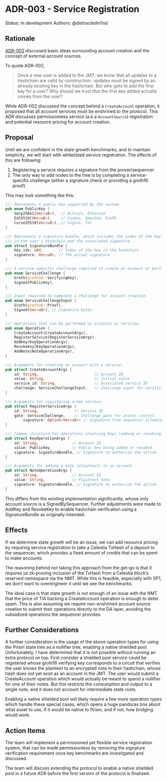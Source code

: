 # ADR-003 - Service Registration

Status: In development
Authors: @distractedm1nd

## Rationale

[ADR-002](./adr-002-create-account-op.md) discussed basic ideas surrounding account creation and the concept of external account sources.

To quote ADR-002,

> Once a new user is added to the JMT, we know that all updates to a hashchain are valid by construction- updates must be signed by an already existing key in the hashchain. But who gets to add the first key for a user? Why should we trust that the first key added actually comes from the user?
>

While ADR-002 discussed the concept behind a `CreateAccount` operation, it proposed that all account services must be enshrined to the protocol. This ADR discusses permissionless service (a.k.a `AccountSource`) registration and potential resource pricing for account creation.

## Proposal

Until we are confident in the state growth benchmarks, and to maintain simplicity, we will start with whitelisted service registration. The effects of this are following:

1. Registering a service requires a signature from the prover/sequencer
2. The only way to add nodes to the tree is by completing a service-specific challenge (either a signature check or providing a groth16 proof)

This may look something like this:

```rust
/// Represents a public key supported by the system.
pub enum PublicKey {
    Secp256k1(Vec<u8>),  // Bitcoin, Ethereum
    Ed25519(Vec<u8>),    // Cosmos, OpenSSH, GnuPG
    Curve25519(Vec<u8>), // Signal, Tor
}

/// Represents a signature bundle, which includes the index of the key
/// in the user's hashchain and the associated signature.
pub struct SignatureBundle {
    key_idx: u64,       // Index of the key in the hashchain
    signature: Vec<u8>, // The actual signature
}

/// A service-specific challenge required to create an account or perform other actions.
pub enum ServiceChallenge {
    Groth(groth16::VerifyingKey),
    Signed(PublicKey),
}

/// Input required to complete a challenge for account creation.
pub enum ServiceChallengeInput {
    Groth(groth16::Proof),
    Signed(Vec<u8>), // Signature bytes
}

/// Operations that can be performed on accounts or services.
pub enum Operation {
    CreateAccount(CreateAccountArgs),
    RegisterService(RegisterServiceArgs),
    AddKey(KeyOperationArgs),
    RevokeKey(KeyOperationArgs),
    AddNote(NoteOperationArgs),
}

/// Arguments for creating an account with a service.
pub struct CreateAccountArgs {
    id: String,                         // Account ID
    value: String,                      // Initial value
    service_id: String,                 // Associated service ID
    challenge: ServiceChallengeInput,   // Challenge input for verification
}

/// Arguments for registering a new service.
pub struct RegisterServiceArgs {
    id: String,                // Service ID
    gate: ServiceChallenge,    // Challenge gate for access control
		signature: Option<Vec<u8>> // Signature from sequencer allowing service registration
}

/// Common structure for operations involving keys (adding or revoking).
pub struct KeyOperationArgs {
    id: String,               // Account ID
    value: PublicKey,         // Public key being added or revoked
    signature: SignatureBundle, // Signature to authorize the action
}

/// Arguments for adding a note (plaintext) to an account.
pub struct NoteOperationArgs {
    id: String,               // Account ID
    value: String,            // Plaintext note
    signature: SignatureBundle, // Signature to authorize the action
}

```

This differs from the existing implementation significantly, whose only account source is a SignedBySequencer. Further adjustments were made to AddKey and RevokeKey to enable hashchain verification using a SignatureBundle as originally intended.

## Effects

If we determine state growth will be an issue, we can add resource pricing by requiring service registration to take a Celestia TxHash of a deposit to the sequencer, which provides a fixed amount of credits that can be spent to make accounts.

The reasoning behind not taking this approach from the get-go is that it requires us zk-proving inclusion of the TxHash from a Celestia block’s reserved namespace via the NMT. While this is feasible, especially with SP1, we don’t want to overengineer it until we see the benchmarks.

The ideal case is that state growth is not enough of an issue with the NMT that the price of TIA backing a CreateAccount operation is enough to deter spam. This is also assuming we require non-enshrined account source creation to submit their operations directly to the DA layer, avoiding the subsidized operations the sequencer provides.

## Further Considerations

A further consideration is the usage of the above operation types for using the Prism state tree as a nullifier tree, enabling a native shielded pool. Unfortunately, I have determined that it is not possible without running an extra protocol on top. First consider a shielded pool service could be registered whose groth16 verifying key corresponds to a circuit that verifies the user knows the plaintext to an encrypted note in their hashchain, whose hash does not yet exist as an account in the JMT. The user would submit a CreateAccount operation which would actually be meant to spend a nullifier for one of their notes. But this restricts the consumption and output to a single note, and it does not account for intermediate state roots.

Enabling a native shielded pool will likely require a few more operation types which handle these special cases, which opens a huge pandoras box about what asset to use, if it would be native to Prism, and if not, how bridging would work.

## Action Items

The team will implement a permissioned yet flexible service registration system, that can be made permissionless by removing the signature verification requirement once key benchmarks are investigated and discussed.

The team will discuss extending the protocol to enable a native shielded pool in a future ADR before the first version of the protocol is finalized.
